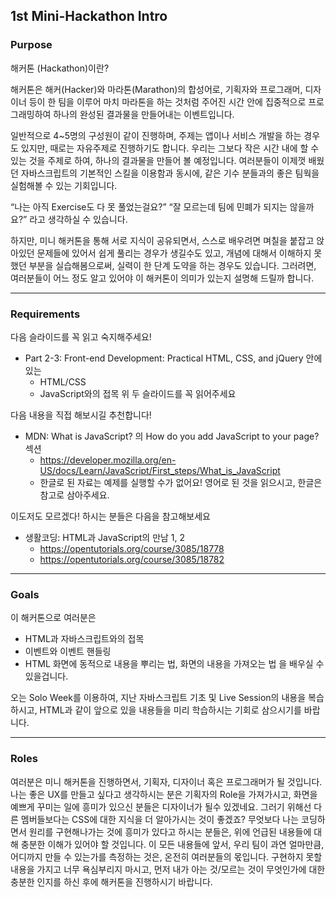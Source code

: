 ## 1st Mini-Hackathon Intro


### Purpose

해커톤 (Hackathon)이란?

해커톤은 해커(Hacker)와 마라톤(Marathon)의 합성어로, 기획자와 프로그래머, 디자이너 등이 한 팀을 이루어 마치 마라톤을 하는 것처럼 주어진 시간 안에 집중적으로 프로그래밍하여 하나의 완성된 결과물을 만들어내는 이벤트입니다.

일반적으로 4~5명의 구성원이 같이 진행하며, 주제는 앱이나 서비스 개발을 하는 경우도 있지만, 때로는 자유주제로 진행하기도 합니다. 우리는 그보다 작은 시간 내에 할 수 있는 것을 주제로 하여, 하나의 결과물을 만들어 볼 예정입니다. 여러분들이 이제껏 배웠던 자바스크립트의 기본적인 스킬을 이용함과 동시에, 같은 기수 분들과의 좋은 팀웍을 실험해볼 수 있는 기회입니다.

“나는 아직 Exercise도 다 못 풀었는걸요?”
“잘 모르는데 팀에 민폐가 되지는 않을까요?” 
라고 생각하실 수 있습니다.

하지만, 미니 해커톤을 통해 서로 지식이 공유되면서, 스스로 배우려면 며칠을 붙잡고 앉아있던 문제들에 있어서 쉽게 풀리는 경우가 생길수도 있고, 개념에 대해서 이해하지 못했던 부분을 실습해봄으로써, 실력이 한 단계 도약을 하는 경우도 있습니다.
그러려면, 여러분들이 어느 정도 알고 있어야 이 해커톤이 의미가 있는지 설명해 드릴까 합니다.

* * *

### Requirements

다음 슬라이드를 꼭 읽고 숙지해주세요!
- Part 2-3: Front-end Development: Practical HTML, CSS, and jQuery 안에 있는
    - HTML/CSS
    - JavaScript와의 접목 
위 두 슬라이드를 꼭 읽어주세요

다음 내용을 직접 해보시길 추천합니다!
- MDN: What is JavaScript? 의 How do you add JavaScript to your page? 섹션
    - https://developer.mozilla.org/en-US/docs/Learn/JavaScript/First_steps/What_is_JavaScript
    - 한글로 된 자료는 예제를 실행할 수가 없어요! 영어로 된 것을 읽으시고, 한글은 참고로 삼아주세요.

이도저도 모르겠다! 하시는 분들은 다음을 참고해보세요
- 생활코딩: HTML과 JavaScript의 만남 1, 2
    - https://opentutorials.org/course/3085/18778
    - https://opentutorials.org/course/3085/18782


* * *

### Goals 

이 해커톤으로 여러분은 
- HTML과 자바스크립트와의 접목
- 이벤트와 이벤트 핸들링
- HTML 화면에 동적으로 내용을 뿌리는 법, 화면의 내용을 가져오는 법 
을 배우실 수 있을겁니다.

오는 Solo Week를 이용하여, 지난 자바스크립트 기초 및 Live Session의 내용을 복습하시고, HTML과 같이 앞으로 있을 내용들을 미리 학습하시는 기회로 삼으시기를 바랍니다.

* * *


### Roles

여러분은 미니 해커톤을 진행하면서, 기획자, 디자이너 혹은 프로그래머가 될 것입니다. 나는 좋은 UX를 만들고 싶다고 생각하시는 분은 기획자의 Role을 가져가시고, 화면을 예쁘게 꾸미는 일에 흥미가 있으신 분들은 디자이너가 될수 있겠네요. 그러기 위해선 다른 멤버들보다는 CSS에 대한 지식을 더 알아가시는 것이 좋겠죠? 무엇보다 나는 코딩하면서 원리를 구현해나가는 것에 흥미가 있다고 하시는 분들은, 위에 언급된 내용들에 대해 충분한 이해가 있어야 할 것입니다. 
이 모든 내용들에 앞서, 우리 팀이 과연 얼마만큼, 어디까지 만들 수 있는가를 측정하는 것은, 온전히 여러분들의 몫입니다. 구현하지 못할 내용을 가지고 너무 욕심부리지 마시고, 먼저 내가 아는 것/모르는 것이 무엇인가에 대한 충분한 인지를 하신 후에 해커톤을 진행하시기 바랍니다.
